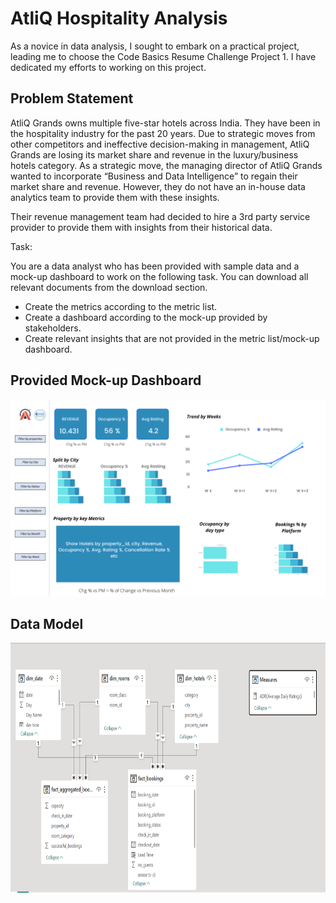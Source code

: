 # AtliQ Hospitality Analysis
As a novice in data analysis, I sought to embark on a practical project, leading me to choose the Code Basics Resume Challenge Project 1. I have dedicated my efforts to working on this project.

## Problem Statement 
AtliQ Grands owns multiple five-star hotels across India. They have been in the hospitality industry for the past 20 years. Due to strategic moves from other competitors and ineffective decision-making in management, AtliQ Grands are losing its market share and revenue in the luxury/business hotels category. As a strategic move, the managing director of AtliQ Grands wanted to incorporate “Business and Data Intelligence” to regain their market share and revenue. However, they do not have an in-house data analytics team to provide them with these insights.

Their revenue management team had decided to hire a 3rd party service provider to provide them with insights from their historical data.

Task:  

You are a data analyst who has been provided with sample data and a mock-up dashboard to work on the following task. You can download all relevant documents from the download section.

- Create the metrics according to the metric list.
- Create a dashboard according to the mock-up provided by stakeholders.
- Create relevant insights that are not provided in the metric list/mock-up dashboard.

## Provided Mock-up Dashboard
<p align="center">
    <img src="Datasets/mock up dashboard_atliq grands.png" width="600">
</p>

## Data Model

<p align="center">
    <img src="resources/Data Model.png" height="400">
</p>
